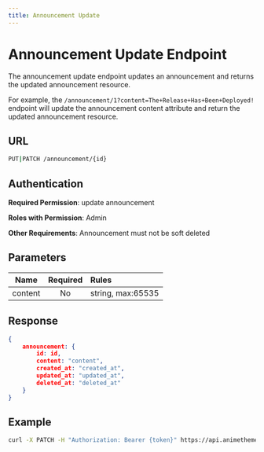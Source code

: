 ```yaml
---
title: Announcement Update
---
```


# Announcement Update Endpoint

The announcement update endpoint updates an announcement and returns the updated announcement resource.

For example, the `/announcement/1?content=The+Release+Has+Been+Deployed!` endpoint will update the announcement content attribute and return the updated announcement resource.

## URL

```sh
PUT|PATCH /announcement/{id}
```

## Authentication

**Required Permission**: update announcement

**Roles with Permission**: Admin

**Other Requirements**: Announcement must not be soft deleted

## Parameters

| Name    | Required | Rules             |
| :-----: | :------: | :---------------- |
| content | No       | string, max:65535 |

## Response

```json
{
    announcement: {
        id: id,
        content: "content",
        created_at: "created_at",
        updated_at: "updated_at",
        deleted_at: "deleted_at"
    }
}
```

## Example

```bash
curl -X PATCH -H "Authorization: Bearer {token}" https://api.animethemes.moe/announcement/1
```
